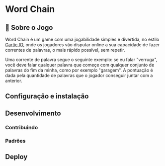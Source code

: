 # Word Chain

## 📒 Sobre o Jogo
Word Chain é um game com uma jogabilidade simples e divertida, no estilo [Gartic.IO](https://gartic.io/), onde os jogadores vão disputar online a sua capacidade de fazer correntes de palavras, o mais rápido possível, sem repetir. 

Uma corrente de palavra segue o seguinte exemplo: se eu falar "verruga", você deve falar qualquer palavra que começe com qualquer conjunto de palavras do fim da minha, como por exemplo "garagem". A pontuação é dada pela quantidade de palavras que o jogador conseguir juntar com a anterior.

## Configuração e instalação

## Desenvolvimento
### Contribuindo
### Padrões

## Deploy

